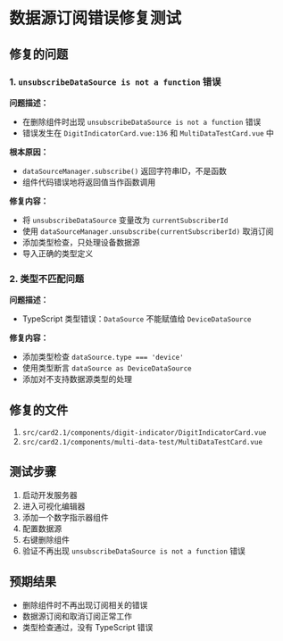 # 数据源订阅错误修复测试

## 修复的问题

### 1. `unsubscribeDataSource is not a function` 错误

**问题描述：**
- 在删除组件时出现 `unsubscribeDataSource is not a function` 错误
- 错误发生在 `DigitIndicatorCard.vue:136` 和 `MultiDataTestCard.vue` 中

**根本原因：**
- `dataSourceManager.subscribe()` 返回字符串ID，不是函数
- 组件代码错误地将返回值当作函数调用

**修复内容：**
- 将 `unsubscribeDataSource` 变量改为 `currentSubscriberId`
- 使用 `dataSourceManager.unsubscribe(currentSubscriberId)` 取消订阅
- 添加类型检查，只处理设备数据源
- 导入正确的类型定义

### 2. 类型不匹配问题

**问题描述：**
- TypeScript 类型错误：`DataSource` 不能赋值给 `DeviceDataSource`

**修复内容：**
- 添加类型检查 `dataSource.type === 'device'`
- 使用类型断言 `dataSource as DeviceDataSource`
- 添加对不支持数据源类型的处理

## 修复的文件

1. `src/card2.1/components/digit-indicator/DigitIndicatorCard.vue`
2. `src/card2.1/components/multi-data-test/MultiDataTestCard.vue`

## 测试步骤

1. 启动开发服务器
2. 进入可视化编辑器
3. 添加一个数字指示器组件
4. 配置数据源
5. 右键删除组件
6. 验证不再出现 `unsubscribeDataSource is not a function` 错误

## 预期结果

- 删除组件时不再出现订阅相关的错误
- 数据源订阅和取消订阅正常工作
- 类型检查通过，没有 TypeScript 错误 
